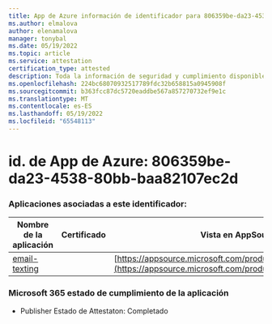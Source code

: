 ```yaml
---
title: App de Azure información de identificador para 806359be-da23-4538-80bb-baa82107ec2d
ms.author: elmalova
author: elenamalova
manager: tonybal
ms.date: 05/19/2022
ms.topic: article
ms.service: attestation
certification_type: attested
description: Toda la información de seguridad y cumplimiento disponible para 806359be-da23-4538-80bb-baa82107ec2d.
ms.openlocfilehash: 224bc68070932517789fdc32b658815a0945908f
ms.sourcegitcommit: b363fcc87dc5720eaddbe567a857270732ef9e1c
ms.translationtype: MT
ms.contentlocale: es-ES
ms.lasthandoff: 05/19/2022
ms.locfileid: "65548113"
---
```

# <a name="azure-app-id-806359be-da23-4538-80bb-baa82107ec2d"></a>id. de App de Azure: 806359be-da23-4538-80bb-baa82107ec2d


### <a name="apps-associated-with-this-id"></a>Aplicaciones asociadas a este identificador:
| **Nombre de la aplicación** | **Certificado** | **Vista en AppSource** |
|--------------|---------------|-----------------------|
| [email-texting](../forward/WA200003086.md) |  | [https://appsource.microsoft.com/product/office/WA200003086](https://appsource.microsoft.com/product/office/WA200003086) |

### <a name="microsoft-365-app-compliance-status"></a>Microsoft 365 estado de cumplimiento de la aplicación
- Publisher Estado de Attestaton: Completado
